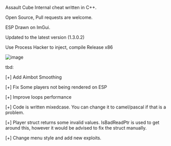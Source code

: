 Assault Cube Internal cheat written in C++.

Open Source, Pull requests are welcome.

ESP Drawn on ImGui.


Updated to the latest version (1.3.0.2)


Use Process Hacker to inject, compile Release x86


![image](https://github.com/user-attachments/assets/9b210875-7eaf-40a3-b82a-349915ac7e07)



tbd:

[+] Add Aimbot Smoothing


[+] Fix Some players not being rendered on ESP


[+] Improve loops performance


[+] Code is written mixedcase. You can change it to camel/pascal if that is a problem.

[+] Player struct returns some invalid values. IsBadReadPtr is used to get around this, however it would be advised to fix the struct manually.

[+] Change menu style and add new exploits.
